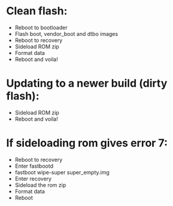 # Clean flash:
- Reboot to bootloader
- Flash boot, vendor_boot and dtbo images
- Reboot to recovery
- Sideload ROM zip
- Format data
- Reboot and voila!

# Updating to a newer build (dirty flash):
- Sideload ROM zip
- Reboot and voila!

# If sideloading rom gives error 7:
- Reboot to recovery
- Enter fastbootd
- fastboot wipe-super super_empty.img
- Enter recovery
- Sideload the rom zip
- Format data
- Reboot
